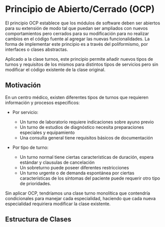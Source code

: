 # Principio de Abierto/Cerrado (OCP)

El principio OCP establece que los módulos de software deben ser abiertos para su extensión de modo tal que puedan ser ampliados con nuevos comportamientos pero cerrados para su modificación para no realizar cambios en el código fuente al agregar las nuevas funcionalidades. La forma de implementar este principio es a través del poliformismo, por interfaces o clases abstractas.

Aplicado a la clase turnos, este principio permite añadir nuevos tipos de turnos y requisitos de los mismos para distintos tipos de servicios pero sin modificar el código existente de la clase original.

## Motivación

En un centro médico, existen diferentes tipos de turnos que requieren información y procesos específicos:

+ Por servicio:
  - Un turno de laboratorio requiere indicaciones sobre ayuno previo
  - Un turno de estudios de diagnóstico necesita preparaciones especiales y equipamiento
  - Una consulta general tiene requisitos básicos de documentación

+ Por tipo de turno:
  - Un turno normal tiene ciertas características de duración, espera estándar y clausulas de cancelación
  - Un sobreturno puede poseer diferentes restricciones
  - Un turno urgente o de demanda espontánea por ciertas características de los síntomas del paciente puede requerir otro         tipo de prioridades.

Sin aplicar OCP, tendríamos una clase turno monolítica que contendría condicionales para manejar cada especialidad, haciendo que cada nueva especialidad requiriera modificar la clase existente.

## Estructura de Clases


